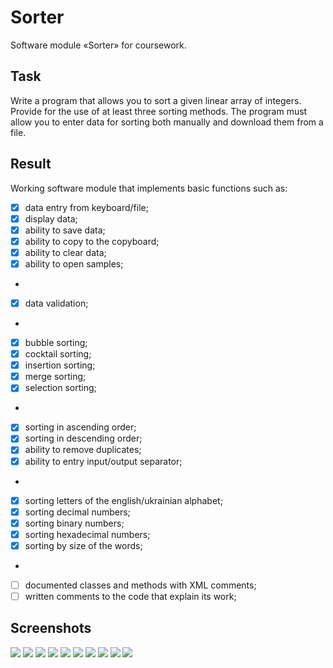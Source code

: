 # Sorter
Software module «Sorter» for coursework.
## Task
Write a program that allows you to sort a given linear array of integers. Provide for the use of at least three sorting methods. The program must allow you to enter data for
sorting both manually and download them from a file.
## Result
Working software module that implements basic functions such as:
- [x] data entry from keyboard/file;
- [x] display data;
- [x] ability to save data;
- [x] ability to copy to the copyboard;
- [x] ability to clear data;
- [x] ability to open samples;
-
- [x] data validation;
-
- [x] bubble sorting;
- [x] cocktail sorting;
- [x] insertion sorting;
- [x] merge sorting;
- [x] selection sorting;
-
- [x] sorting in ascending order;
- [x] sorting in descending order;
- [x] ability to remove duplicates;
- [x] ability to entry input/output separator;
-
- [x] sorting letters of the english/ukrainian alphabet;
- [x] sorting decimal numbers;
- [x] sorting binary numbers;
- [x] sorting hexadecimal numbers;
- [x] sorting by size of the words;
-
- [ ] documented classes and methods with XML comments;
- [ ] written comments to the code that explain its work;

## Screenshots
![](https://github.com/MaxHevchuk/Sorter_2/blob/main/screenshots/1.png?raw=true)
![](https://github.com/MaxHevchuk/Sorter_2/blob/main/screenshots/2.png?raw=true)
![](https://github.com/MaxHevchuk/Sorter_2/blob/main/screenshots/3.png?raw=true)
![](https://github.com/MaxHevchuk/Sorter_2/blob/main/screenshots/4.png?raw=true)
![](https://github.com/MaxHevchuk/Sorter_2/blob/main/screenshots/5.png?raw=true)
![](https://github.com/MaxHevchuk/Sorter_2/blob/main/screenshots/6.png?raw=true)
![](https://github.com/MaxHevchuk/Sorter_2/blob/main/screenshots/7.png?raw=true)
![](https://github.com/MaxHevchuk/Sorter_2/blob/main/screenshots/8.png?raw=true)
![](https://github.com/MaxHevchuk/Sorter_2/blob/main/screenshots/9.png?raw=true)
![](https://github.com/MaxHevchuk/Sorter_2/blob/main/screenshots/10.png?raw=true)

